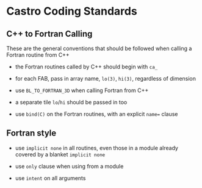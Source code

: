 # Castro Coding Standards


## C++ to Fortran Calling

These are the general conventions that should be followed when calling
a Fortran routine from C++

 * the Fortran routines called by C++ should begin with `ca_`
 
 * for each FAB, pass in array name, `lo(3)`, `hi(3)`, regardless of dimension

 * use `BL_TO_FORTRAN_3D` when calling Fortran from C++

 * a separate tile `lo`/`hi` should be passed in too

 * use `bind(C)` on the Fortran routines, with an explicit `name=` clause
 

## Fortran style

 * use `implicit none` in all routines, even those in a module already
   covered by a blanket `implicit none`

 * use `only` clause when using from a module

 * use `intent` on all arguments


